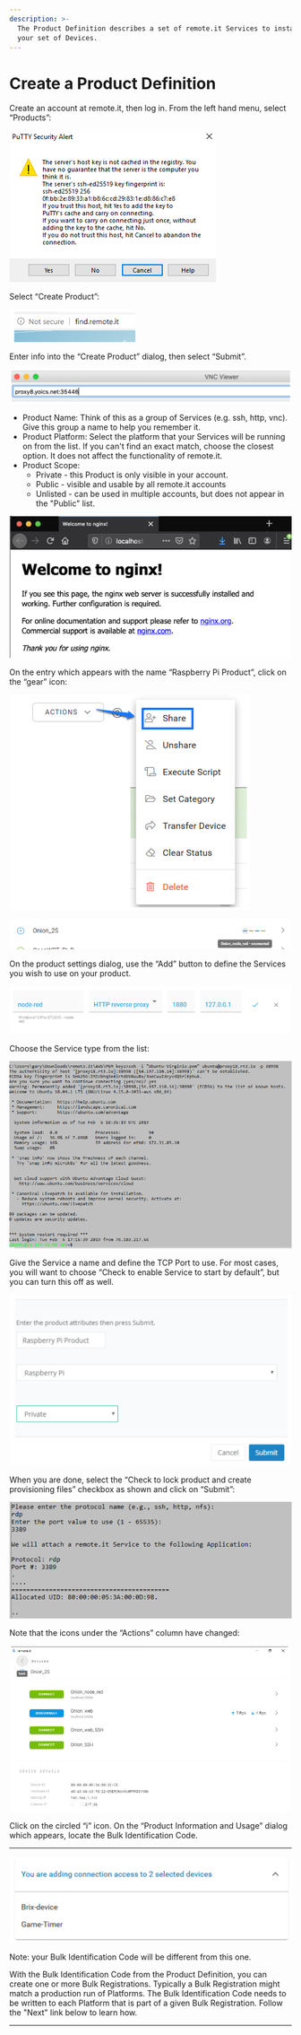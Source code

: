 ```yaml
---
description: >-
  The Product Definition describes a set of remote.it Services to install on
  your set of Devices.
---
```


# Create a Product Definition

Create an account at remote.it, then log in.  From the left hand menu, select “Products”:

![](../../.gitbook/assets/image%20%28111%29.png)

Select “Create Product”:

![](../../.gitbook/assets/image%20%2880%29.png)

Enter info into the “Create Product” dialog, then select “Submit”.

![](../../.gitbook/assets/image%20%28162%29.png)

* Product Name: Think of this as a group of Services \(e.g. ssh, http, vnc\).  Give this group a name to help you remember it.
* Product Platform: Select the platform that your Services will be running on from the list.  If you can't find an exact match, choose the closest option.  It does not affect the functionality of remote.it.
* Product Scope: 
  * Private - this Product is only visible in your account.
  * Public - visible and usable by all remote.it accounts
  * Unlisted - can be used in multiple accounts, but does not appear in the "Public" list.

![](../../.gitbook/assets/image%20%28449%29.png)

On the entry which appears with the name “Raspberry Pi Product”, click on the “gear” icon:

![](../../.gitbook/assets/image%20%2878%29.png)

![](../../.gitbook/assets/image%20%28293%29.png)

On the product settings dialog, use the “Add” button to define the Services you wish to use on your product.  

![](../../.gitbook/assets/image%20%28355%29.png)

Choose the Service type from the list:

![](../../.gitbook/assets/image%20%28426%29.png)

Give the Service a name and define the TCP Port to use.  For most cases, you will want to choose “Check to enable Service to start by default”, but you can turn this off as well.

![](../../.gitbook/assets/image%20%28447%29.png)

When you are done, select the “Check to lock product and create provisioning files” checkbox as shown and click on “Submit”:

![](../../.gitbook/assets/image%20%28338%29.png)

Note that the icons under the “Actions” column have changed:

![](../../.gitbook/assets/image%20%28487%29.png)

Click on the circled “i” icon.  On the “Product Information and Usage” dialog which appears, locate the Bulk Identification Code.  
****

![](../../.gitbook/assets/image%20%28344%29.png)

Note: your Bulk Identification Code will be different from this one.  

With the Bulk Identification Code from the Product Definition, you can create one or more Bulk Registrations.  Typically a Bulk Registration might match a production run of Platforms.  The Bulk Identification Code needs to be written to each Platform that is part of a given Bulk Registration.  Follow the "Next" link below to learn how.  
****

